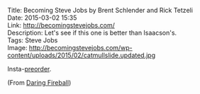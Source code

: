 Title: Becoming Steve Jobs by Brent Schlender and Rick Tetzeli  
Date: 2015-03-02 15:35  
Link: http://becomingstevejobs.com/  
Description: Let's see if this one is better than Isaacson's.  
Tags: Steve Jobs  
Image: http://becomingstevejobs.com/wp-content/uploads/2015/02/catmullslide.updated.jpg  

Insta-[preorder][1].

(From [Daring Fireball][2])

[1]: http://www.amazon.com/Becoming-Steve-Jobs-Evolution-Visionary/dp/0385347405/ref=sr_1_1?tag=theov0c-20 "'Becoming Steve Jobs' on Amazon"
[2]: http://daringfireball.net/linked/2015/03/02/becoming-steve-jobs "John Gruber sharing a link to 'Becoming Steve Jobs'"